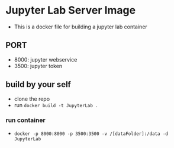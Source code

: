 # Jupyter Lab Server Image
* This is a docker file for building a jupyter lab container
## PORT
* 8000: jupyter webservice
* 3500: jupyter token
## build by your self
* clone the repo
* run `docker build -t JupyterLab .`
### run container
* `docker -p 8000:8000 -p 3500:3500 -v /[dataFolder]:/data -d JupyterLab`